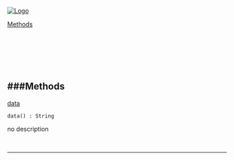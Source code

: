 
[![Logo](http://luxeengine.com/images/logo.png)](index.html)


[Methods](#Methods)   


&nbsp;   

&nbsp;   

&nbsp;   

<a class="lift" name="Methods" ></a>
###Methods   
---
<a class="lift" name="data" href="#data">data</a>



    data() : String

<span class="small_desc_flat"> no description </span>   



&nbsp;
&nbsp;
&nbsp;

---  


&nbsp;   
&nbsp;   